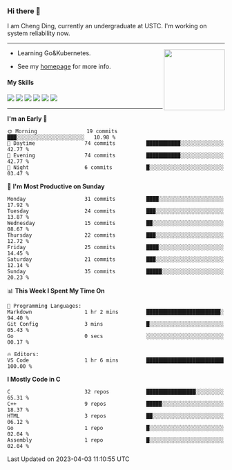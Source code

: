 ### Hi there 👋

I am Cheng Ding, currently an undergraduate at USTC.
I'm working on system reliability now.

---

<img align="right" height="141" src="https://github-readme-stats.vercel.app/api?username=IrisesD&theme=tokyonight&show_icons=true&count_private=true">

-  Learning Go&Kubernetes.

-  See my [homepage](https://irisesd.github.io) for more info.

#### My Skills

![](https://img.shields.io/badge/C++-65318e?logo=cplusplus&logoColor=fff)
![](https://img.shields.io/badge/Python-3e74a2?logo=python&logoColor=fff)
![](https://img.shields.io/badge/C-5654a2?logo=c&logoColor=fff)
![](https://img.shields.io/badge/Go-00aaff?logo=go&logoColor=fff)
![](https://img.shields.io/badge/Docker-0088ff?logo=docker&logoColor=fff)
![](https://img.shields.io/badge/Kubernetes-0066FF?logo=kubernetes&logoColor=fff)

---
<!--START_SECTION:waka-->
**I'm an Early 🐤** 

```text
🌞 Morning                19 commits          ███░░░░░░░░░░░░░░░░░░░░░░   10.98 % 
🌆 Daytime                74 commits          ███████████░░░░░░░░░░░░░░   42.77 % 
🌃 Evening                74 commits          ███████████░░░░░░░░░░░░░░   42.77 % 
🌙 Night                  6 commits           █░░░░░░░░░░░░░░░░░░░░░░░░   03.47 % 
```
📅 **I'm Most Productive on Sunday** 

```text
Monday                   31 commits          ████░░░░░░░░░░░░░░░░░░░░░   17.92 % 
Tuesday                  24 commits          ███░░░░░░░░░░░░░░░░░░░░░░   13.87 % 
Wednesday                15 commits          ██░░░░░░░░░░░░░░░░░░░░░░░   08.67 % 
Thursday                 22 commits          ███░░░░░░░░░░░░░░░░░░░░░░   12.72 % 
Friday                   25 commits          ████░░░░░░░░░░░░░░░░░░░░░   14.45 % 
Saturday                 21 commits          ███░░░░░░░░░░░░░░░░░░░░░░   12.14 % 
Sunday                   35 commits          █████░░░░░░░░░░░░░░░░░░░░   20.23 % 
```


📊 **This Week I Spent My Time On** 

```text
💬 Programming Languages: 
Markdown                 1 hr 2 mins         ████████████████████████░   94.40 % 
Git Config               3 mins              █░░░░░░░░░░░░░░░░░░░░░░░░   05.43 % 
Go                       0 secs              ░░░░░░░░░░░░░░░░░░░░░░░░░   00.17 % 

🔥 Editors: 
VS Code                  1 hr 6 mins         █████████████████████████   100.00 % 
```

**I Mostly Code in C** 

```text
C                        32 repos            ████████████████░░░░░░░░░   65.31 % 
C++                      9 repos             █████░░░░░░░░░░░░░░░░░░░░   18.37 % 
HTML                     3 repos             ██░░░░░░░░░░░░░░░░░░░░░░░   06.12 % 
Go                       1 repo              █░░░░░░░░░░░░░░░░░░░░░░░░   02.04 % 
Assembly                 1 repo              █░░░░░░░░░░░░░░░░░░░░░░░░   02.04 % 
```




 Last Updated on 2023-04-03 11:10:55 UTC
<!--END_SECTION:waka-->